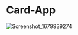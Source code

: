 # Card-App
![Screenshot_1679939274](https://user-images.githubusercontent.com/76527313/228024912-ca160a77-6d9a-4766-81f6-f65dd8817405.png)
